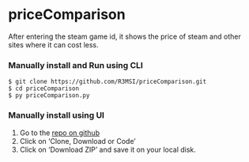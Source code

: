 # priceComparison

After entering the steam game id, it shows the price of steam and other sites where it can cost less.

### Manually install and Run using CLI
```
$ git clone https://github.com/R3MSI/priceComparison.git
$ cd priceComparison
$ py priceComparison.py
```

### Manually install using UI
1. Go to the [repo on github](https://github.com/R3MSI/priceComparison)
2. Click on ‘Clone, Download or Code’
3. Click on ‘Download ZIP’ and save it on your local disk.
